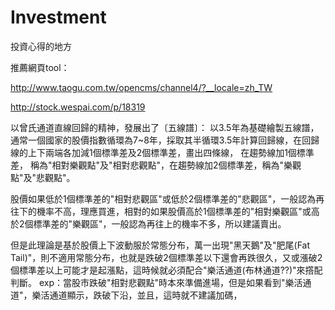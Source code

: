# Investment
投資心得的地方

推薦網頁tool：

http://www.taogu.com.tw/opencms/channel4/?__locale=zh_TW

http://stock.wespai.com/p/18319

 以曾氏通道直線回歸的精神，發展出了〔五線譜〕：
 以3.5年為基礎繪製五線譜，通常一個國家的股價指數循環為7~8年，採取其半循環3.5年計算回歸線，在回歸線的上下兩端各加減1個標準差及2個標準差，畫出四條線，
在趨勢線加1個標準差， 稱為"相對樂觀點"及"相對悲觀點"，在趨勢線加2個標準差，稱為"樂觀點"及"悲觀點"。

股價如果低於1個標準差的"相對悲觀區"或低於2個標準差的"悲觀區"，一般認為再往下的機率不高，理應買進，相對的如果股價高於1個標準差的"相對樂觀區"或高於2個標準差的"樂觀區"，一般認為再往上的機率不多，所以建議賣出。

但是此理論是基於股價上下波動服於常態分布，萬一出現"黑天鵝"及"肥尾(Fat Tail)"，則不適用常態分布，也就是跌破2個標準差以下還會再跌很久，又或漲破2個標準差以上可能才是起漲點，這時候就必須配合"樂活通道(布林通道??)"來撘配判斷。
exp：當股市跌破"相對悲觀點"時本來準備進場，但是如果看到"樂活通道"，樂活通道顯示，跌破下沿，並且，這時就不建議加碼，
 
